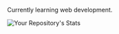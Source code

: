 Currently learning web development.

![Your Repository's Stats](https://github-readme-stats.vercel.app/api?username=quentinGra&show_icons=true&theme=vue-dark&hide_border=true)
